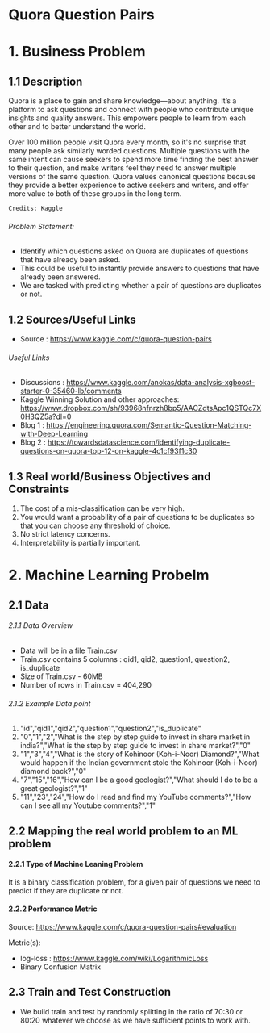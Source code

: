 # Quora Question Pairs

# 1. Business Problem

## 1.1 Description

Quora is a place to gain and share knowledge—about anything. It’s a platform to ask questions and connect with people who contribute unique insights and quality answers. This empowers people to learn from each other and to better understand the world.

Over 100 million people visit Quora every month, so it's no surprise that many people ask similarly worded questions. Multiple questions with the same intent can cause seekers to spend more time finding the best answer to their question, and make writers feel they need to answer multiple versions of the same question. Quora values canonical questions because they provide a better experience to active seekers and writers, and offer more value to both of these groups in the long term.

    Credits: Kaggle
###### Problem Statement:
* Identify which questions asked on Quora are duplicates of questions that have already been asked.
*  This could be useful to instantly provide answers to questions that have already been answered.
*  We are tasked with predicting whether a pair of questions are duplicates or not.

## 1.2 Sources/Useful Links

* Source : https://www.kaggle.com/c/quora-question-pairs 

###### Useful Links
* Discussions : https://www.kaggle.com/anokas/data-analysis-xgboost-starter-0-35460-lb/comments
* Kaggle Winning Solution and other approaches: https://www.dropbox.com/sh/93968nfnrzh8bp5/AACZdtsApc1QSTQc7X0H3QZ5a?dl=0
* Blog 1 : https://engineering.quora.com/Semantic-Question-Matching-with-Deep-Learning
* Blog 2 : https://towardsdatascience.com/identifying-duplicate-questions-on-quora-top-12-on-kaggle-4c1cf93f1c30

## 1.3 Real world/Business Objectives and Constraints

1. The cost of a mis-classification can be very high.
2. You would want a probability of a pair of questions to be duplicates so that you can choose any threshold of choice.
3. No strict latency concerns.
4. Interpretability is partially important.

# 2. Machine Learning Probelm

## 2.1 Data

###### 2.1.1 Data Overview
- Data will be in a file Train.csv 
- Train.csv contains 5 columns : qid1, qid2, question1, question2, is_duplicate 
- Size of Train.csv - 60MB 
- Number of rows in Train.csv = 404,290

###### 2.1.2 Example Data point
1. "id","qid1","qid2","question1","question2","is_duplicate"
2. "0","1","2","What is the step by step guide to invest in share market in india?","What is the step by step guide to invest in share market?","0"
3. "1","3","4","What is the story of Kohinoor (Koh-i-Noor) Diamond?","What would happen if the Indian government stole the Kohinoor (Koh-i-Noor) diamond back?","0"
4. "7","15","16","How can I be a good geologist?","What should I do to be a great geologist?","1"
5. "11","23","24","How do I read and find my YouTube comments?","How can I see all my Youtube comments?","1"

## 2.2 Mapping the real world problem to an ML problem

#### 2.2.1 Type of Machine Leaning Problem
It is a binary classification problem, for a given pair of questions we need to predict if they are duplicate or not.

#### 2.2.2 Performance Metric
 Source: https://www.kaggle.com/c/quora-question-pairs#evaluation

 Metric(s):

   * log-loss : https://www.kaggle.com/wiki/LogarithmicLoss
   * Binary Confusion Matrix

## 2.3 Train and Test Construction

* We build train and test by randomly splitting in the ratio of 70:30 or 80:20 whatever we choose as we have sufficient points to work with.
